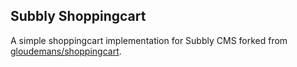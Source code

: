 ## Subbly Shoppingcart

A simple shoppingcart implementation for Subbly CMS forked from [gloudemans/shoppingcart](https://github.com/Crinsane/LaravelShoppingcart).
